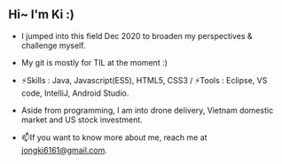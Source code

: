 ## Hi~ I'm Ki :)

- I jumped into this field Dec 2020 to broaden my perspectives & challenge myself.
- My git is mostly for TIL at the moment :)  
- ⚡Skills : Java, Javascript(ES5), HTML5, CSS3 / ⚡Tools : Eclipse, VS code, IntelliJ, Android Studio.  


- Aside from programming, I am into drone delivery, Vietnam domestic market and US stock investment.  
- 📫If you want to know more about me, reach me at jongki6161@gmail.com.

